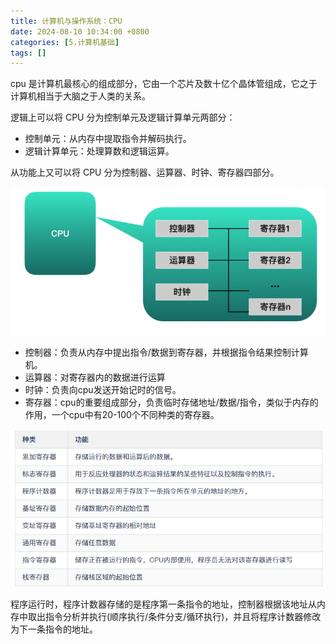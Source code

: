 ```yaml
---
title: 计算机与操作系统：CPU
date: 2024-08-10 10:34:00 +0800
categories: [5.计算机基础]
tags: []
---
```


cpu 是计算机最核心的组成部分，它由一个芯片及数十亿个晶体管组成，它之于计算机相当于大脑之于人类的关系。

逻辑上可以将 CPU 分为控制单元及逻辑计算单元两部分：

- 控制单元：从内存中提取指令并解码执行。
- 逻辑计算单元：处理算数和逻辑运算。

从功能上又可以将 CPU 分为控制器、运算器、时钟、寄存器四部分。

![](/assets/img/cpu/cpu1.png)

- 控制器：负责从内存中提出指令/数据到寄存器，并根据指令结果控制计算机。
- 运算器：对寄存器内的数据进行运算
- 时钟：负责向cpu发送开始记时的信号。
- 寄存器：cpu的重要组成部分，负责临时存储地址/数据/指令，类似于内存的作用，一个cpu中有20-100个不同种类的寄存器。

![](/assets/img/cpu/cpu2.png)

程序运行时，程序计数器存储的是程序第一条指令的地址，控制器根据该地址从内存中取出指令分析并执行(顺序执行/条件分支/循环执行)，并且将程序计数器修改为下一条指令的地址。